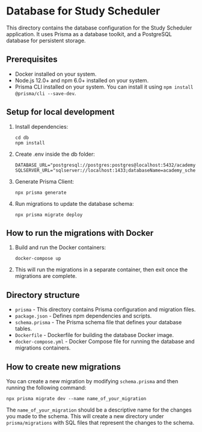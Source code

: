 # Database for Study Scheduler

This directory contains the database configuration for the Study Scheduler application. It uses Prisma as a database toolkit, and a PostgreSQL database for persistent storage.

## Prerequisites

- Docker installed on your system.
- Node.js 12.0+ and npm 6.0+ installed on your system.
- Prisma CLI installed on your system. You can install it using `npm install @prisma/cli --save-dev`.

## Setup for local development

1. Install dependencies:

   ```
   cd db
   npm install
   ```

2. Create .env inside the db folder:

   ```
   DATABASE_URL="postgresql://postgres:postgres@localhost:5432/academy_scheduler"
   SQLSERVER_URL="sqlserver://localhost:1433;databaseName=academy_scheduler;user=sa;password=Darp1234!"
   ```

3. Generate Prisma Client:

   ```
   npx prisma generate
   ```

4. Run migrations to update the database schema:

   ```
   npx prisma migrate deploy
   ```

## How to run the migrations with Docker

1. Build and run the Docker containers:

   ```
   docker-compose up
   ```

2. This will run the migrations in a separate container, then exit once the migrations are complete.

## Directory structure

- `prisma` - This directory contains Prisma configuration and migration files.
- `package.json` - Defines npm dependencies and scripts.
- `schema.prisma` - The Prisma schema file that defines your database tables.
- `Dockerfile` - Dockerfile for building the database Docker image.
- `docker-compose.yml` - Docker Compose file for running the database and migrations containers.

## How to create new migrations

You can create a new migration by modifying `schema.prisma` and then running the following command:

`npx prisma migrate dev --name name_of_your_migration`

The `name_of_your_migration` should be a descriptive name for the changes you made to the schema. This will create a new directory under `prisma/migrations` with SQL files that represent the changes to the schema.

